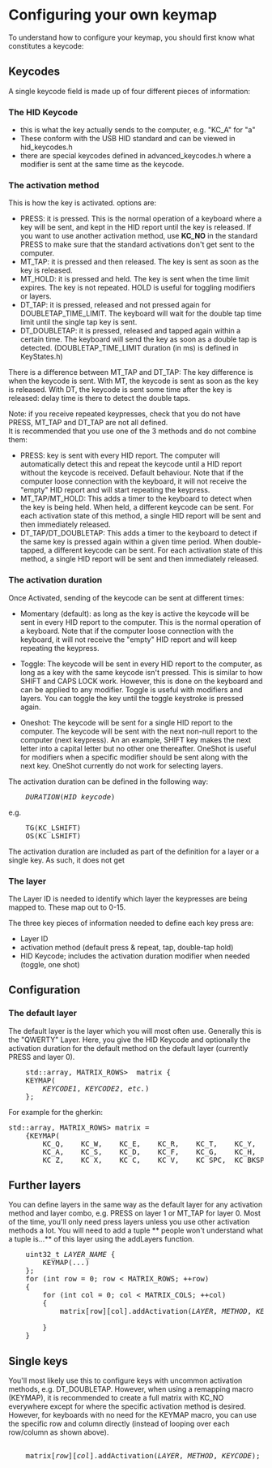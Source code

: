 # Configuring your own keymap
To understand how to configure your keymap, you should first know what constitutes a keycode:

## Keycodes
A single keycode field is made up of four different pieces of information:

### The HID Keycode 
* this is what the key actually sends to the computer, e.g. "KC_A" for "a"
* These conform with the USB HID standard and can be viewed in hid\_keycodes.h
* there are special keycodes defined in advanced\_keycodes.h where a modifier is sent at the same time as the keycode.

### The activation method
This is how the key is activated. options are:
* PRESS: it is pressed.  This is the normal operation of a keyboard where a key will be sent, and kept in the HID report until the key is released.  If you want to use another activation method, use **KC_NO** in the standard PRESS to make sure that the standard activations don't get sent to the computer.
* MT\_TAP: it is pressed and then released.  The key is sent as soon as the key is released.  
* MT\_HOLD: it is pressed and held.  The key is sent when the time limit expires.  The key is not repeated.  HOLD is useful for toggling modifiers or layers.
* DT\_TAP: it is pressed, released and not pressed again for DOUBLETAP\_TIME\_LIMIT. The keyboard will wait for the double tap time limit until the single tap key is sent.
* DT\_DOUBLETAP: it is pressed, released and tapped again within a certain time.  The keyboard will send the key as soon as a double tap is detected.
(DOUBLETAP\_TIME\_LIMIT duration (in ms) is defined in KeyStates.h)

There is a difference between MT\_TAP and DT\_TAP:  The key difference is when the keycode is sent.  With MT, the keycode is sent as soon as the key is released.  With DT, the keycode is sent some time after the key is released: delay time is there to detect the double taps.

Note: if you receive repeated keypresses, check that you do not have PRESS, MT_TAP and DT_TAP are not all defined.  
It is recommended that you use one of the 3 methods and do not combine them:
* PRESS: key is sent with every HID report. The computer will automatically detect this and repeat the keycode until a HID report without the keycode is received. Default behaviour.  Note that if the computer loose connection with the keyboard, it will not receive the "empty" HID report and will start repeating the keypress.
* MT_TAP/MT_HOLD: This adds a timer to the keyboard to detect when the key is being held.  When held, a different keycode can be sent.  For each activation state of this method, a single HID report will be sent and then immediately released.
* DT_TAP/DT_DOUBLETAP: This adds a timer to  the keyboard to detect if the same key is pressed again within a given time period.  When double-tapped, a different keycode can be sent. For each activation state of this method, a single HID report will be sent and then immediately released.

### The activation duration
Once Activated, sending of the keycode can be sent at different times:
* Momentary (default): as long as the key is active the keycode will be sent in every HID report to the computer.  This is the normal operation of a keyboard. Note that if the computer loose connection with the keyboard, it will not receive the "empty" HID report and will keep repeating the keypress.
* Toggle: The keycode will be sent in every HID report to the computer, as long as a key with the same keycode isn't pressed. This is similar to how SHIFT and CAPS LOCK work.  However, this is done on the keyboard and can be applied to any modifier.
Toggle is useful with modifiers and layers.  You can toggle the key until the toggle keystroke is pressed again.

* Oneshot: The keycode will be sent for a single HID report to the computer.  The keycode will be sent with the next non-null report to the computer (next keypress).  An an example, SHIFT key makes the next letter into a capital letter but no other one thereafter.  OneShot is useful for modifiers when a specific modifier should be sent along with the next key.  OneShot currently do not work for selecting layers.

The activation duration can be defined in the following way:
<pre>
    <i>DURATION</i>(<i>HID keycode</i>)
</pre>
e.g.
<pre>
    TG(KC_LSHIFT)
    OS(KC_LSHIFT)
</pre>

The activation duration are included as part of the definition for a layer or a single key.  As such, it does not get 

### The layer
The Layer ID is needed to identify which layer the keypresses are being mapped to.  These map out to 0-15. 


The three key pieces of information needed to define each key press are:
* Layer ID
* activation method (default press & repeat, tap, double-tap hold)
* HID Keycode;  includes the activation duration modifier when needed (toggle, one shot)



## Configuration
### The default layer
The default layer is the layer which you will most often use. Generally this is the "QWERTY" Layer.
Here, you give the 
HID Keycode and optionally the activation duration for the default method on the default layer
(currently PRESS and layer 0).
<pre>
    std::array<std::array<Key, MATRIX_COLS>, MATRIX_ROWS>  matrix {
    KEYMAP(
        <i>KEYCODE1</i>, <i>KEYCODE2</i>, <i>etc.</i>)
    };
</pre>
For example for the gherkin:
<pre>
std::array<std::array<Key, MATRIX_COLS>, MATRIX_ROWS> matrix =
    {KEYMAP(
        KC_Q,    KC_W,    KC_E,    KC_R,    KC_T,    KC_Y,    KC_U,    KC_I,    KC_O,    KC_P,
        KC_A,    KC_S,    KC_D,    KC_F,    KC_G,    KC_H,    KC_J,    KC_K,    KC_L,    KC_ESC,
        KC_Z,    KC_X,    KC_C,    KC_V,    KC_SPC,  KC_BKSPC,KC_B,    KC_N,    KC_M,    KC_NO )};
</pre>


## Further layers
You can define layers in the same way as the default layer for any activation method and layer combo, 
e.g. PRESS on layer 1 or MT\_TAP for layer 0. Most of the time, you'll only need press layers unless you use other activation methods a lot. You will need to add a tuple ** people won't understand what a tuple is...** of this layer using the addLayers function.
<pre>
    uint32_t <i>LAYER_NAME</i> {
        KEYMAP(<i>...</i>)
    };
    for (int row = 0; row < MATRIX_ROWS; ++row)
    {
        for (int col = 0; col < MATRIX_COLS; ++col)
        {
            matrix[row][col].addActivation(<i>LAYER</i>, <i>METHOD</i>, <i>KEYCODE</i>));

        }
    }  
</pre>

## Single keys
You'll most likely use this to configure keys with uncommon activation methods, e.g. DT\_DOUBLETAP.  However, when using a remapping macro (KEYMAP), it is recommended to create a full matrix with KC_NO everywhere except for where the specific activation method is desired.  However, for keyboards with no need for the KEYMAP macro, you can use the specific row and column directly (instead of looping over each row/column as shown above).
<pre> 
    matrix[<i>row</i>][<i>col</i>].addActivation(<i>LAYER</i>, <i>METHOD</i>, <i>KEYCODE</i>);
</pre>

